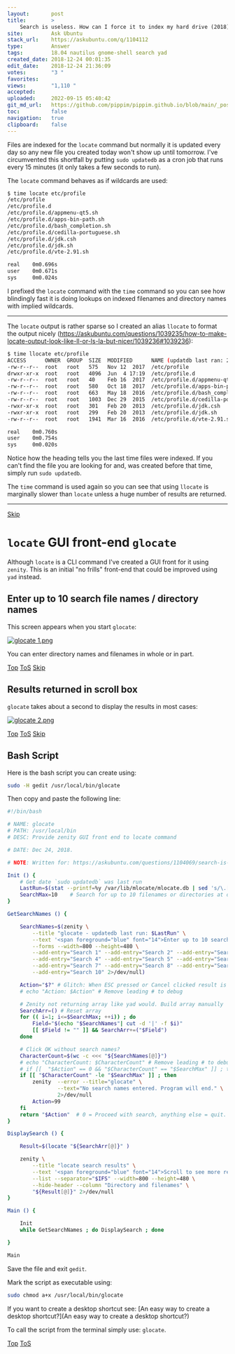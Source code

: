 ```yaml
---
layout:       post
title:        >
    Search is useless. How can I force it to index my hard drive (2018)
site:         Ask Ubuntu
stack_url:    https://askubuntu.com/q/1104112
type:         Answer
tags:         18.04 nautilus gnome-shell search yad
created_date: 2018-12-24 00:01:35
edit_date:    2018-12-24 21:36:09
votes:        "3 "
favorites:    
views:        "1,110 "
accepted:     
uploaded:     2022-09-15 05:40:42
git_md_url:   https://github.com/pippim/pippim.github.io/blob/main/_posts/2018/2018-12-24-Search-is-useless.-How-can-I-force-it-to-index-my-hard-drive-_2018_.md
toc:          false
navigation:   true
clipboard:    false
---
```


Files are indexed for the `locate` command but normally it is updated every day so any new file you created today won't show up until tomorrow. I've circumvented this shortfall by putting `sudo updatedb` as a cron job that runs every 15 minutes (it only takes a few seconds to run).



The `locate` command behaves as if wildcards are used:

``` bash
$ time locate etc/profile
/etc/profile
/etc/profile.d
/etc/profile.d/appmenu-qt5.sh
/etc/profile.d/apps-bin-path.sh
/etc/profile.d/bash_completion.sh
/etc/profile.d/cedilla-portuguese.sh
/etc/profile.d/jdk.csh
/etc/profile.d/jdk.sh
/etc/profile.d/vte-2.91.sh

real	0m0.696s
user	0m0.671s
sys 	0m0.024s
```


I prefixed the `locate` command with the `time` command so you can see how blindingly fast it is doing lookups on indexed filenames and directory names with implied wildcards.

----------


The `locate` output is rather sparse so I created an alias `llocate` to format the output nicely (https://askubuntu.com/questions/1039235/how-to-make-locate-output-look-like-ll-or-ls-la-but-nicer/1039236#1039236):

``` bash
$ time llocate etc/profile
ACCESS      OWNER  GROUP  SIZE  MODIFIED      NAME (updatdb last ran: 2018-07-01 11:30:05)
-rw-r--r--  root   root   575   Nov 12  2017  /etc/profile
drwxr-xr-x  root   root   4096  Jun  4 17:19  /etc/profile.d
-rw-r--r--  root   root   40    Feb 16  2017  /etc/profile.d/appmenu-qt5.sh
-rw-r--r--  root   root   580   Oct 18  2017  /etc/profile.d/apps-bin-path.sh
-rw-r--r--  root   root   663   May 18  2016  /etc/profile.d/bash_completion.sh
-rw-r--r--  root   root   1003  Dec 29  2015  /etc/profile.d/cedilla-portuguese.sh
-rwxr-xr-x  root   root   301   Feb 20  2013  /etc/profile.d/jdk.csh
-rwxr-xr-x  root   root   299   Feb 20  2013  /etc/profile.d/jdk.sh
-rw-r--r--  root   root   1941  Mar 16  2016  /etc/profile.d/vte-2.91.sh

real	0m0.760s
user	0m0.754s
sys 	0m0.020s
```

Notice how the heading tells you the last time files were indexed. If you can't find the file you are looking for and, was created before that time, simply run `sudo updatedb`.

The `time` command is used again so you can see that using `llocate` is marginally slower than `locate` unless a huge number of results are returned.


----------


<a id="hdr1"></a>
<div class="hdr-bar">  <a href="#hdr2">Skip</a></div>

# `locate` GUI front-end `glocate`

Although `locate` is a CLI command I've created a GUI front for it using `zenity`. This is an initial "no frills" front-end that could be improved using `yad` instead.

## Enter up to 10 search file names / directory names

This screen appears when you start `glocate`:

[![glocate 1.png][1]][1]

You can enter directory names and filenames in whole or in part.


<a id="hdr2"></a>
<div class="hdr-bar">  <a href="#">Top</a>  <a href="#hdr1">ToS</a>  <a href="#hdr3">Skip</a></div>

## Results returned in scroll box

`glocate` takes about a second to display the results in most cases:

[![glocate 2.png][2]][2]


<a id="hdr3"></a>
<div class="hdr-bar">  <a href="#">Top</a>  <a href="#hdr2">ToS</a>  <a href="#hdr4">Skip</a></div>

## Bash Script

Here is the bash script you can create using:

``` bash
sudo -H gedit /usr/local/bin/glocate
```

Then copy and paste the following line:

``` bash
#!/bin/bash

# NAME: glocate
# PATH: /usr/local/bin
# DESC: Provide zenity GUI front end to locate command

# DATE: Dec 24, 2018.

# NOTE:	Written for: https://askubuntu.com/questions/1104069/search-is-useless-how-can-i-force-it-to-index-my-hard-drive-2018/1104112#1104112

Init () {
    # Get date `sudo updatedb` was last run
    LastRun=$(stat --printf=%y /var/lib/mlocate/mlocate.db | sed 's/\.[^\n]*//')
    SearchMax=10    # Search for up to 10 filenames or directories at once
}

GetSearchNames () {

    SearchNames=$(zenity \
        --title "glocate - updatedb last run: $LastRun" \
        --text '<span foreground="blue" font="14">Enter up to 10 search names</span>' \
        --forms --width=800 --height=480 \
        --add-entry="Search 1" --add-entry="Search 2" --add-entry="Search 3" \
        --add-entry="Search 4" --add-entry="Search 5" --add-entry="Search 6" \
        --add-entry="Search 7" --add-entry="Search 8" --add-entry="Search 9" \
        --add-entry="Search 10" 2>/dev/null)

    Action="$?" # Glitch: When ESC pressed or Cancel clicked result is 0?
    # echo "Action: $Action" # Remove leading # to debug

    # Zenity not returning array like yad would. Build array manually
    SearchArr=() # Reset array
    for (( i=1; i<=$SearchMax; ++i)) ; do
        Field="$(echo "$SearchNames"| cut -d '|' -f $i)"
        [[ $Field != "" ]] && SearchArr+=("$Field")
    done

    # Click OK without search names?
    CharacterCount=$(wc -c <<< "${SearchNames[@]}")
    # echo "CharacterCount: $CharacterCount" # Remove leading # to debug
    # if [[  "$Action" == 0 && "$CharacterCount" == "$SearchMax" ]] ; then
    if [[ "$CharacterCount" -le "$SearchMax" ]] ; then
        zenity  --error --title="glocate" \
                --text="No search names entered. Program will end." \
                2>/dev/null
        Action=99
    fi
    return "$Action"  # 0 = Proceed with search, anything else = quit.
}

DisplaySearch () {

    Result=$(locate "${SearchArr[@]}" )

    zenity \
        --title "locate search results" \
        --text '<span foreground="blue" font="14">Scroll to see more results</span>' \
        --list --separator="$IFS" --width=800 --height=480 \
        --hide-header --column "Directory and filenames" \
        "${Result[@]}" 2>/dev/null
}

Main () {

    Init
    while GetSearchNames ; do DisplaySearch ; done

}

Main
```

Save the file and exit `gedit`.

Mark the script as executable using:

``` bash
sudo chmod a+x /usr/local/bin/glocate
```

If you want to create a desktop shortcut see: [An easy way to create a desktop shortcut?](An easy way to create a desktop shortcut?)

To call the script from the terminal simply use: `glocate`.

  [1]: https://i.stack.imgur.com/5bdDW.png
  [2]: https://i.stack.imgur.com/HkiHQ.png


<a id="hdr4"></a>
<div class="hdr-bar">  <a href="#">Top</a>  <a href="#hdr3">ToS</a></div>

